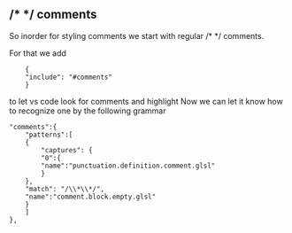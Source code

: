 ## /* */ comments

So inorder for styling comments we start with regular /* */ comments.

For that we add 
```
	{
	"include": "#comments"
	}
```
to let vs code look for comments and highlight
Now we can let it know how to recognize one by the following grammar

```
"comments":{
	"patterns":[
	{
		"captures": {
		"0":{
		"name":"punctuation.definition.comment.glsl"
		}
	},
	"match": "/\\*\\*/",
	"name":"comment.block.empty.glsl"
	}
	]
},

```